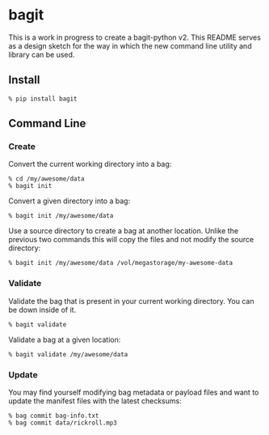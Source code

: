 # bagit

This is a work in progress to create a bagit-python v2. This README serves as a
design sketch for the way in which the new command line utility and library can
be used.

## Install

    % pip install bagit

## Command Line

### Create

Convert the current working directory into a bag:

    % cd /my/awesome/data
    % bagit init

Convert a given directory into a bag:

    % bagit init /my/awesome/data

Use a source directory to create a bag at another location. Unlike the previous
two commands this will copy the files and not modify the source directory:

    % bagit init /my/awesome/data /vol/megastorage/my-awesome-data


### Validate

Validate the bag that is present in your current working directory. You can be
down inside of it.

    % bagit validate 

Validate a bag at a given location:

    % bagit validate /my/awesome/data

### Update

You may find yourself modifying bag metadata or payload files and want to update
the manifest files with the latest checksums:

    % bag commit bag-info.txt
    % bag commit data/rickroll.mp3

